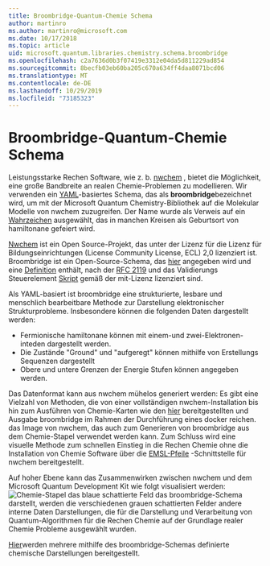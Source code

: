 ```yaml
---
title: Broombridge-Quantum-Chemie Schema
author: martinro
ms.author: martinro@microsoft.com
ms.date: 10/17/2018
ms.topic: article
uid: microsoft.quantum.libraries.chemistry.schema.broombridge
ms.openlocfilehash: c2a7636d0b3f07419e3312e04da5d811229ad854
ms.sourcegitcommit: 8becfb03eb60ba205c670a634ff4daa8071bcd06
ms.translationtype: MT
ms.contentlocale: de-DE
ms.lasthandoff: 10/29/2019
ms.locfileid: "73185323"
---
```

# <a name="broombridge-quantum-chemistry-schema"></a>Broombridge-Quantum-Chemie Schema # 

Leistungsstarke Rechen Software, wie z. b. [nwchem](http://www.nwchem-sw.org/) , bietet die Möglichkeit, eine große Bandbreite an realen Chemie-Problemen zu modellieren. Wir verwenden ein [YAML](https://en.wikipedia.org/wiki/YAML)-basiertes Schema, das als **broombridge**bezeichnet wird, um mit der Microsoft Quantum Chemistry-Bibliothek auf die Molekular Modelle von nwchem zuzugreifen. Der Name wurde als Verweis auf ein [Wahrzeichen](https://en.wikipedia.org/wiki/Broom_Bridge) ausgewählt, das in manchen Kreisen als Geburtsort von hamiltonane gefeiert wird. 

[Nwchem](https://github.com/nwchemgit/nwchem) ist ein Open Source-Projekt, das unter der Lizenz für die Lizenz für Bildungseinrichtungen (License Community License, ECL) 2,0 lizenziert ist. Broombridge ist ein Open-Source-Schema, das [hier](xref:microsoft.quantum.libraries.chemistry.schema.broombridge) angegeben wird und eine [Definition](https://raw.githubusercontent.com/Microsoft/Quantum/master/Chemistry/Schema/broombridge-0.1.schema.json) enthält, nach der [RFC 2119](https://tools.ietf.org/html/rfc2119) und das Validierungs Steuerelement [Skript](https://raw.githubusercontent.com/Microsoft/Quantum/master/Chemistry/Schema/validator.py) gemäß der mit-Lizenz lizenziert sind. 

Als YAML-basiert ist broombridge eine strukturierte, lesbare und menschlich bearbeitbare Methode zur Darstellung elektronischer Strukturprobleme. Insbesondere können die folgenden Daten dargestellt werden: 
- Fermionische hamiltonane können mit einem-und zwei-Elektronen-inteden dargestellt werden. 
- Die Zustände "Ground" und "aufgeregt" können mithilfe von Erstellungs Sequenzen dargestellt
- Obere und untere Grenzen der Energie Stufen können angegeben werden.

Das Datenformat kann aus nwchem mühelos generiert werden: Es gibt eine Vielzahl von Methoden, die von einer vollständigen nwchem-Installation bis hin zum Ausführen von Chemie-Karten wie den [hier](https://github.com/nwchemgit/nwchem/tree/master/QA/chem_library_tests) bereitgestellten und Ausgabe broombridge im Rahmen der Durchführung eines docker reichen. das Image von nwchem, das auch zum Generieren von broombridge aus dem Chemie-Stapel verwendet werden kann. Zum Schluss wird eine visuelle Methode zum schnellen Einstieg in die Rechen Chemie ohne die Installation von Chemie Software über die [EMSL-Pfeile](https://arrows.emsl.pnnl.gov/api/qsharp_chem) -Schnittstelle für nwchem bereitgestellt. 

Auf hoher Ebene kann das Zusammenwirken zwischen nwchem und dem Microsoft Quantum Development Kit wie folgt visualisiert werden: ![Chemie-Stapel](~/media/broombridge.png) das blaue schattierte Feld das broombridge-Schema darstellt, werden die verschiedenen grauen schattierten Felder andere interne Daten Darstellungen, die für die Darstellung und Verarbeitung von Quantum-Algorithmen für die Rechen Chemie auf der Grundlage realer Chemie Probleme ausgewählt wurden. 

[Hier](https://github.com/microsoft/Quantum/tree/master/Chemistry/IntegralData/YAML)werden mehrere mithilfe des broombridge-Schemas definierte chemische Darstellungen bereitgestellt.

